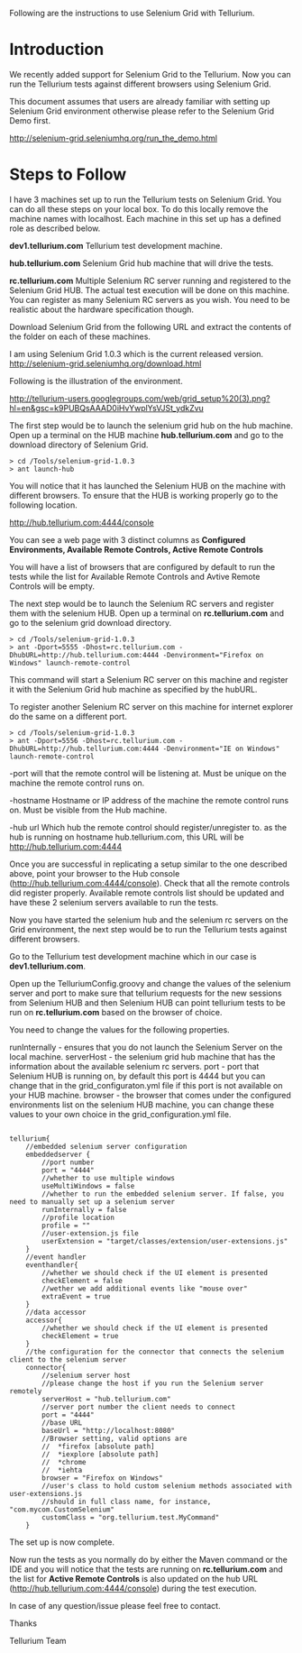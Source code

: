 

Following are the instructions to use Selenium Grid with Tellurium.
# Introduction #
We recently added support for Selenium Grid to the Tellurium. Now you can run the Tellurium tests against different browsers using Selenium Grid.

This document assumes that users are already familiar with setting up Selenium Grid environment otherwise please refer to the Selenium Grid Demo first.

http://selenium-grid.seleniumhq.org/run_the_demo.html

# Steps to Follow #

I have 3 machines set up to run the Tellurium tests on Selenium Grid. You can do all these steps on your local box. To do this locally remove the machine names with localhost. Each machine in this set up has a defined role as described below.

**dev1.tellurium.com**
Tellurium test development machine.

**hub.tellurium.com**
Selenium Grid hub machine that will drive the tests.

**rc.tellurium.com**
Multiple Selenium RC server running and registered to the Selenium Grid HUB. The actual test execution will be done on this machine. You can register as many Selenium RC servers as you wish. You need to be realistic about the hardware specification though.

Download Selenium Grid from the following URL and extract the contents of the folder on each of these machines.

I am using Selenium Grid 1.0.3 which is the current released version.
http://selenium-grid.seleniumhq.org/download.html

Following is the illustration of the environment.

http://tellurium-users.googlegroups.com/web/grid_setup%20(3).png?hl=en&gsc=k9PUBQsAAAD0iHvYwplYsVJSt_ydkZvu


The first step would be to launch the selenium grid hub on the hub machine. Open up a terminal on the HUB machine **hub.tellurium.com** and go to the download directory of Selenium Grid.

```
> cd /Tools/selenium-grid-1.0.3
> ant launch-hub
```

You will notice that it has launched the Selenium HUB on the machine with different browsers. To ensure that the HUB is working properly go to the following location.

http://hub.tellurium.com:4444/console

You can see a web page with 3 distinct columns as **Configured Environments, Available Remote Controls, Active Remote Controls**

You will have a list of browsers that are configured by default to run the tests while the list for Available Remote Controls and Avtive Remote Controls will be empty.

The next step would be to launch the Selenium RC servers and register them with the selenium HUB. Open up a terminal on **rc.tellurium.com** and go to the selenium grid download directory.

```
> cd /Tools/selenium-grid-1.0.3
> ant -Dport=5555 -Dhost=rc.tellurium.com -DhubURL=http://hub.tellurium.com:4444 -Denvironment="Firefox on Windows" launch-remote-control
```
This command will start a Selenium RC server on this machine and register it with the Selenium Grid hub machine as specified by the hubURL.

To register another Selenium RC server on this machine for internet explorer do the same on a different port.

```
> cd /Tools/selenium-grid-1.0.3
> ant -Dport=5556 -Dhost=rc.tellurium.com -DhubURL=http://hub.tellurium.com:4444 -Denvironment="IE on Windows" launch-remote-control
```

-port will that the remote control will be listening at. Must be unique on the machine the remote control runs on.

-hostname Hostname or IP address of the machine the remote control runs on. Must be visible from the Hub machine.

-hub url  Which hub the remote control should register/unregister to. as the hub is running on hostname hub.tellurium.com, this URL will be http://hub.tellurium.com:4444

Once you are successful in replicating a setup similar to the one described above, point your browser to the Hub console (http://hub.tellurium.com:4444/console). Check that all the remote controls did register properly. Available remote controls list should be updated and have these 2 selenium servers available to run the tests.

Now you have started the selenium hub and the selenium rc servers on the Grid environment, the next step would be to run the Tellurium tests against different browsers.

Go to the Tellurium test development machine which in our case is **dev1.tellurium.com**.

Open up the TelluriumConfig.groovy and change the values of the selenium server and port to make sure that tellurium requests for the new sessions from Selenium HUB and then Selenium HUB can point tellurium tests to be run on **rc.tellurium.com** based on the browser of choice.

You need to change the values for the following properties.

runInternally - ensures that you do not launch the Selenium Server on the local machine.
serverHost - the selenium grid hub machine that has the information about the available selenium rc servers.
port - port that Selenium HUB is running on, by default this port is 4444 but you can change that in the grid\_configuraton.yml file if this port is not available on your HUB machine.
browser - the browser that comes under the configured environments list on the selenium HUB machine, you can change these values to your own choice in the grid\_configuration.yml file.

```

tellurium{
    //embedded selenium server configuration
    embeddedserver {
        //port number
        port = "4444"
        //whether to use multiple windows
        useMultiWindows = false
        //whether to run the embedded selenium server. If false, you need to manually set up a selenium server
        runInternally = false
        //profile location
        profile = ""
        //user-extension.js file
        userExtension = "target/classes/extension/user-extensions.js"
    }
    //event handler
    eventhandler{
        //whether we should check if the UI element is presented
        checkElement = false
        //wether we add additional events like "mouse over"
        extraEvent = true
    }
    //data accessor
    accessor{
        //whether we should check if the UI element is presented
        checkElement = true
    }
    //the configuration for the connector that connects the selenium client to the selenium server
    connector{
        //selenium server host
        //please change the host if you run the Selenium server remotely
        serverHost = "hub.tellurium.com"
        //server port number the client needs to connect
        port = "4444"
        //base URL
        baseUrl = "http://localhost:8080"
        //Browser setting, valid options are
        //  *firefox [absolute path]
        //  *iexplore [absolute path]
        //  *chrome
        //  *iehta
        browser = "Firefox on Windows"
        //user's class to hold custom selenium methods associated with user-extensions.js
        //should in full class name, for instance, "com.mycom.CustomSelenium"
        customClass = "org.tellurium.test.MyCommand"
    }
```


The set up is now complete.

Now run the tests as you normally do by either the Maven command or the IDE and you will notice that the tests are running on **rc.tellurium.com** and the list for **Active Remote Controls** is also updated on the hub URL (http://hub.tellurium.com:4444/console) during the test execution.

In case of any question/issue please feel free to contact.

Thanks

Tellurium Team